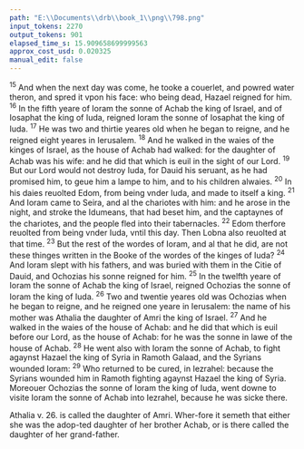 ```yaml
---
path: "E:\\Documents\\drb\\book_1\\png\\798.png"
input_tokens: 2270
output_tokens: 901
elapsed_time_s: 15.909658699999563
approx_cost_usd: 0.020325
manual_edit: false
---
```

<sup>15</sup> And when the next day was come, he tooke a couerlet, and powred water theron, and spred it vpon his face: who being dead, Hazael reigned for him. <sup>16</sup> In the fifth yeare of Ioram the sonne of Achab the king of Israel, and of Iosaphat the king of Iuda, reigned Ioram the sonne of Iosaphat the king of Iuda. <sup>17</sup> He was two and thirtie yeares old when he began to reigne, and he reigned eight yeares in Ierusalem. <sup>18</sup> And he walked in the waies of the kinges of Israel, as the house of Achab had walked: for the daughter of Achab was his wife: and he did that which is euil in the sight of our Lord. <sup>19</sup> But our Lord would not destroy Iuda, for Dauid his seruant, as he had promised him, to geue him a lampe to him, and to his children alwaies. <sup>20</sup> In his daies reuolted Edom, from being vnder Iuda, and made to itself a king. <sup>21</sup> And Ioram came to Seira, and al the chariotes with him: and he arose in the night, and stroke the Idumeans, that had beset him, and the captaynes of the chariotes, and the people fled into their tabernacles. <sup>22</sup> Edom therfore reuolted from being vnder Iuda, vntil this day. Then Lobna also reuolted at that time. <sup>23</sup> But the rest of the wordes of Ioram, and al that he did, are not these thinges written in the Booke of the wordes of the kinges of Iuda? <sup>24</sup> And Ioram slept with his fathers, and was buried with them in the Citie of Dauid, and Ochozias his sonne reigned for him. <sup>25</sup> In the twelfth yeare of Ioram the sonne of Achab the king of Israel, reigned Ochozias the sonne of Ioram the king of Iuda. <sup>26</sup> Two and twentie yeares old was Ochozias when he began to reigne, and he reigned one yeare in Ierusalem: the name of his mother was Athalia the daughter of Amri the king of Israel. <sup>27</sup> And he walked in the waies of the house of Achab: and he did that which is euil before our Lord, as the house of Achab: for he was the sonne in lawe of the house of Achab. <sup>28</sup> He went also with Ioram the sonne of Achab, to fight agaynst Hazael the king of Syria in Ramoth Galaad, and the Syrians wounded Ioram: <sup>29</sup> Who returned to be cured, in Iezrahel: because the Syrians wounded him in Ramoth fighting agaynst Hazael the king of Syria. Moreouer Ochozias the sonne of Ioram the king of Iuda, went downe to visite Ioram the sonne of Achab into Iezrahel, because he was sicke there.

<aside>Athalia v. 26. is called the daughter of Amri. Wher-fore it semeth that either she was the adop-ted daughter of her brother Achab, or is there called the daughter of her grand-father.</aside>

[^1]: 4. Reg. 9.